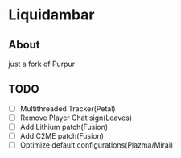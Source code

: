 # Liquidambar
## About
just a fork of Purpur
## TODO
- [ ] Multithreaded Tracker(Petal)
- [ ] Remove Player Chat sign(Leaves)
- [ ] Add Lithium patch(Fusion)
- [ ] Add C2ME patch(Fusion)
- [ ] Optimize default configurations(Plazma/Mirai)